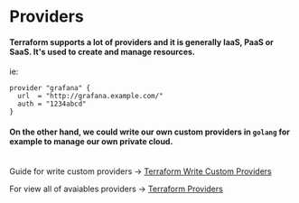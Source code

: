 # Providers
#### Terraform supports a lot of providers and it is generally IaaS, PaaS or SaaS. It's used to create and manage resources.

ie:
```hcl
provider "grafana" {
  url  = "http://grafana.example.com/"
  auth = "1234abcd"
}
```

#### On the other hand, we could write our own custom providers in `golang` for example to manage our own private cloud.

<br>
Guide for write custom providers &rarr; <a href="https://www.terraform.io/docs/extend/writing-custom-providers.html"> Terraform Write Custom Providers </a>

For view all of avaiables providers &rarr; <a href="https://www.terraform.io/docs/providers/index.html"> Terraform Providers </a>
